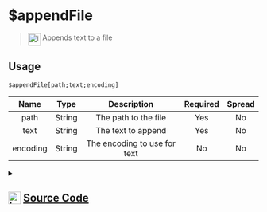 # $appendFile
> <img align="top" src="https://upload.wikimedia.org/wikipedia/commons/thumb/e/e4/Infobox_info_icon.svg/160px-Infobox_info_icon.svg.png?20150409153300" alt="image" width="25" height="auto"> Appends text to a file
## Usage
```
$appendFile[path;text;encoding]
```
| Name | Type | Description | Required | Spread
| :---: | :---: | :---: | :---: | :---: |
path | String | The path to the file | Yes | No
text | String | The text to append | Yes | No
encoding | String | The encoding to use for text | No | No
<details>
<summary>
    
## <img align="top" src="https://cdn4.iconfinder.com/data/icons/iconsimple-logotypes/512/github-512.png" alt="image" width="25" height="auto">  [Source Code](https://github.com/tryforge/ForgeScript-V2/blob/main/src/native/appendFile.ts)
    
</summary>
    
```ts
import { appendFileSync, writeFileSync } from "fs"
import { ArgType, NativeFunction, Return } from "../structures"

export default new NativeFunction({
    name: "$appendFile",
    version: "1.0.0",
    description: "Appends text to a file",
    unwrap: true,
    brackets: true,
    args: [
        {
            name: "path",
            description: "The path to the file",
            rest: false,
            required: true,
            type: ArgType.String,
        },
        {
            name: "text",
            description: "The text to append",
            rest: false,
            type: ArgType.String,
            required: true,
        },
        {
            name: "encoding",
            description: "The encoding to use for text",
            rest: false,
            type: ArgType.String,
        },
    ],
    execute(ctx, [path, data, encoding]) {
        // eslint-disable-next-line no-undef
        appendFileSync(path, data, { encoding: (encoding as BufferEncoding) || "utf-8" })

        return Return.success()
    },
})

```
    
</details>